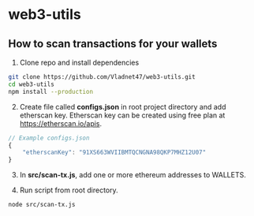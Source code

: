# web3-utils

## How to scan transactions for your wallets

1) Clone repo and install dependencies

```bash
git clone https://github.com/Vladnet47/web3-utils.git
cd web3-utils
npm install --production
```

2) Create file called **configs.json** in root project directory and add etherscan key. Etherscan key can be created using free plan at https://etherscan.io/apis.

```js
// Example configs.json
{
    "etherscanKey": "91XS663WVIIBMTQCNGNA98QKP7MHZ12U07"
}
```

3) In **src/scan-tx.js**, add one or more ethereum addresses to WALLETS.

4) Run script from root directory.

```bash
node src/scan-tx.js
```
